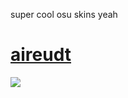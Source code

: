 super cool osu skins yeah

# [aireudt](https://cynthia.s-ul.eu/qWBo6lIe)
![](https://media.discordapp.net/attachments/703682242395766838/704390001043177592/screenshot029.jpg?width=1482&height=834)
